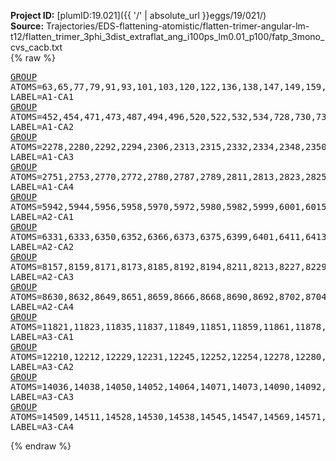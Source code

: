 **Project ID:** [plumID:19.021]({{ '/' | absolute_url }}eggs/19/021/)  
**Source:** Trajectories/EDS-flattening-atomistic/flatten-trimer-angular-lm-t12/flatten_trimer_3phi_3dist_extraflat_ang_i100ps_lm0.01_p100/fatp_3mono_cvs_cacb.txt  
{% raw %}<pre>
<a href="https://plumed.github.io/doc-master/user-doc/html/_g_r_o_u_p.html">GROUP</a> ATOMS=63,65,77,79,91,93,101,103,120,122,136,138,147,149,159,161,173,180,182,191,198,200,217,219,233,235,255,257,265,272,274,292,294,302,309,311,321,323,333,335,345,347,357,359,381,383,391,393,407,409,429,431,441,443,1181,1183,1193,1195,1205,1207,1222,1224,1237,1239,1259,1261,1278,1280,1302,1304,1319,1321,1336,1338,1350,1352,1370,1372,1391,1393,1405,1407,1420,1422,1439,1441,1463,1465,1479,1481,1491,1493,1503,1505,1518,1520,1533,1535,1552,1554,1564,1566,1578,1580,1597,1599,1616,1618,1630,1632,1645,1647,1657,1659,1669,1671,1688,1690,1704,1706,1716,1718,1738,1740,1748,1750,1762,1764,1786,1788,1801,1803,1823,1825,1840,1842,1854,1856,1871,1873,1890,1892,1907,1909,1927,1929,1942,1944,1956,1958,1976,1978,1990,1992,2008,2010,2020,2022,2030,2032,2047,2049,2068,2070,2084,2086,2094,2096,2113,2115,2130,2132,2140,2142,2156,2158,2175,2177,2186,2188,2205,2207,2226,2228,2236,2238,2247,2254,2256,5156,5158,5171,5173,5195,5197,5217,5219,5238,5240,5249,5251,5265,5267,5289,5291,5308,5315,5322,5324,5333,5335,5352,5354,5371,5373,5381,5383,5392,5394 LABEL=A1-CA1
<a href="https://plumed.github.io/doc-master/user-doc/html/_g_r_o_u_p.html">GROUP</a> ATOMS=452,454,471,473,487,494,496,520,522,532,534,728,730,739,741,760,762,776,783,785,795,797,810,812,820,822,837,839,848,850,870,872,894,901,903,920,922,939,941,953,955,972,974,994,996 LABEL=A1-CA2
<a href="https://plumed.github.io/doc-master/user-doc/html/_g_r_o_u_p.html">GROUP</a> ATOMS=2278,2280,2292,2294,2306,2313,2315,2332,2334,2348,2350,2367,2369,2379,2381,2390,2397,2399,2409,2416,2418,2432,2434,2446,2448,2463,2465,2477,2479,2495,2497,2507,2509,2526,2528,2547,2549,2562,2569,2571,2590,2592,2600,2602,2621,2623,2633,2635,2650,2652,2660,2662,2679,2681,2696,2698,2720,2722,2739,2741,4209,4216,4218,4235,4237,4252,4254,4267,4269,4281,4283,4295,4297,4316,4318,4330,4332,4341,4343,4360,4362,4377,4379,4399,4401,4410,4412,4422,4424,4441,4443,4453,4455,4472,4474,4496,4498,4518,4520,4530,4532,4549,4551,4570,4572,4580,4582,4594,4596,4608,4610,4624,4626,4641,4643,4652,4659,4666,4668,4680,4682,4694,4696,4711,4713,4734,4736,4746,4753,4755,4772,4774,4782,4784,4794,4796,4818,4820,4835,4837,4852,4854,4874,4876,4889,4891,4908,4910,4922,4924,4932,4934,4951,4953,4963,4965,4975,4977,4986,4988,5000,5002,5017,5019,5039,5041,5058,5060,5080,5082,5099,5101,5118,5120,5130,5132,5144,5146 LABEL=A1-CA3
<a href="https://plumed.github.io/doc-master/user-doc/html/_g_r_o_u_p.html">GROUP</a> ATOMS=2751,2753,2770,2772,2780,2787,2789,2811,2813,2823,2825,2842,2844,2856,2858,2868,2870,2889,2891,2908,2910,2925,2927,2947,2949,2966,2968,2985,2987,2999,3001,3014,3016,3038,3045,3047,3066,3068,3077,3079,3097,3099,3113,3115,3127,3129,3141,3143,3151,3153,3166,3168,3190,3192,3205,3207,3224,3226,3240,3242,3264,3266,3276,3278,3295,3297,3317,3319,3332,3334,3354,3356,3373,3375,3384,3386,3405,3407,3878,3880,3892,3894,3907,3909,3931,3933,3951,3953,3975,3977,3988,3990,4000,4002,4015,4017,4029,4031,4048,4050 LABEL=A1-CA4
<a href="https://plumed.github.io/doc-master/user-doc/html/_g_r_o_u_p.html">GROUP</a> ATOMS=5942,5944,5956,5958,5970,5972,5980,5982,5999,6001,6015,6017,6026,6028,6038,6040,6052,6059,6061,6070,6077,6079,6096,6098,6112,6114,6134,6136,6144,6151,6153,6171,6173,6181,6188,6190,6200,6202,6212,6214,6224,6226,6236,6238,6260,6262,6270,6272,6286,6288,6308,6310,6320,6322,7060,7062,7072,7074,7084,7086,7101,7103,7116,7118,7138,7140,7157,7159,7181,7183,7198,7200,7215,7217,7229,7231,7249,7251,7270,7272,7284,7286,7299,7301,7318,7320,7342,7344,7358,7360,7370,7372,7382,7384,7397,7399,7412,7414,7431,7433,7443,7445,7457,7459,7476,7478,7495,7497,7509,7511,7524,7526,7536,7538,7548,7550,7567,7569,7583,7585,7595,7597,7617,7619,7627,7629,7641,7643,7665,7667,7680,7682,7702,7704,7719,7721,7733,7735,7750,7752,7769,7771,7786,7788,7806,7808,7821,7823,7835,7837,7855,7857,7869,7871,7887,7889,7899,7901,7909,7911,7926,7928,7947,7949,7963,7965,7973,7975,7992,7994,8009,8011,8019,8021,8035,8037,8054,8056,8065,8067,8084,8086,8105,8107,8115,8117,8126,8133,8135,11035,11037,11050,11052,11074,11076,11096,11098,11117,11119,11128,11130,11144,11146,11168,11170,11187,11194,11201,11203,11212,11214,11231,11233,11250,11252,11260,11262,11271,11273 LABEL=A2-CA1
<a href="https://plumed.github.io/doc-master/user-doc/html/_g_r_o_u_p.html">GROUP</a> ATOMS=6331,6333,6350,6352,6366,6373,6375,6399,6401,6411,6413,6607,6609,6618,6620,6639,6641,6655,6662,6664,6674,6676,6689,6691,6699,6701,6716,6718,6727,6729,6749,6751,6773,6780,6782,6799,6801,6818,6820,6832,6834,6851,6853,6873,6875 LABEL=A2-CA2
<a href="https://plumed.github.io/doc-master/user-doc/html/_g_r_o_u_p.html">GROUP</a> ATOMS=8157,8159,8171,8173,8185,8192,8194,8211,8213,8227,8229,8246,8248,8258,8260,8269,8276,8278,8288,8295,8297,8311,8313,8325,8327,8342,8344,8356,8358,8374,8376,8386,8388,8405,8407,8426,8428,8441,8448,8450,8469,8471,8479,8481,8500,8502,8512,8514,8529,8531,8539,8541,8558,8560,8575,8577,8599,8601,8618,8620,10088,10095,10097,10114,10116,10131,10133,10146,10148,10160,10162,10174,10176,10195,10197,10209,10211,10220,10222,10239,10241,10256,10258,10278,10280,10289,10291,10301,10303,10320,10322,10332,10334,10351,10353,10375,10377,10397,10399,10409,10411,10428,10430,10449,10451,10459,10461,10473,10475,10487,10489,10503,10505,10520,10522,10531,10538,10545,10547,10559,10561,10573,10575,10590,10592,10613,10615,10625,10632,10634,10651,10653,10661,10663,10673,10675,10697,10699,10714,10716,10731,10733,10753,10755,10768,10770,10787,10789,10801,10803,10811,10813,10830,10832,10842,10844,10854,10856,10865,10867,10879,10881,10896,10898,10918,10920,10937,10939,10959,10961,10978,10980,10997,10999,11009,11011,11023,11025 LABEL=A2-CA3
<a href="https://plumed.github.io/doc-master/user-doc/html/_g_r_o_u_p.html">GROUP</a> ATOMS=8630,8632,8649,8651,8659,8666,8668,8690,8692,8702,8704,8721,8723,8735,8737,8747,8749,8768,8770,8787,8789,8804,8806,8826,8828,8845,8847,8864,8866,8878,8880,8893,8895,8917,8924,8926,8945,8947,8956,8958,8976,8978,8992,8994,9006,9008,9020,9022,9030,9032,9045,9047,9069,9071,9084,9086,9103,9105,9119,9121,9143,9145,9155,9157,9174,9176,9196,9198,9211,9213,9233,9235,9252,9254,9263,9265,9284,9286,9757,9759,9771,9773,9786,9788,9810,9812,9830,9832,9854,9856,9867,9869,9879,9881,9894,9896,9908,9910,9927,9929 LABEL=A2-CA4
<a href="https://plumed.github.io/doc-master/user-doc/html/_g_r_o_u_p.html">GROUP</a> ATOMS=11821,11823,11835,11837,11849,11851,11859,11861,11878,11880,11894,11896,11905,11907,11917,11919,11931,11938,11940,11949,11956,11958,11975,11977,11991,11993,12013,12015,12023,12030,12032,12050,12052,12060,12067,12069,12079,12081,12091,12093,12103,12105,12115,12117,12139,12141,12149,12151,12165,12167,12187,12189,12199,12201,12939,12941,12951,12953,12963,12965,12980,12982,12995,12997,13017,13019,13036,13038,13060,13062,13077,13079,13094,13096,13108,13110,13128,13130,13149,13151,13163,13165,13178,13180,13197,13199,13221,13223,13237,13239,13249,13251,13261,13263,13276,13278,13291,13293,13310,13312,13322,13324,13336,13338,13355,13357,13374,13376,13388,13390,13403,13405,13415,13417,13427,13429,13446,13448,13462,13464,13474,13476,13496,13498,13506,13508,13520,13522,13544,13546,13559,13561,13581,13583,13598,13600,13612,13614,13629,13631,13648,13650,13665,13667,13685,13687,13700,13702,13714,13716,13734,13736,13748,13750,13766,13768,13778,13780,13788,13790,13805,13807,13826,13828,13842,13844,13852,13854,13871,13873,13888,13890,13898,13900,13914,13916,13933,13935,13944,13946,13963,13965,13984,13986,13994,13996,14005,14012,14014,16914,16916,16929,16931,16953,16955,16975,16977,16996,16998,17007,17009,17023,17025,17047,17049,17066,17073,17080,17082,17091,17093,17110,17112,17129,17131,17139,17141,17150,17152 LABEL=A3-CA1
<a href="https://plumed.github.io/doc-master/user-doc/html/_g_r_o_u_p.html">GROUP</a> ATOMS=12210,12212,12229,12231,12245,12252,12254,12278,12280,12290,12292,12486,12488,12497,12499,12518,12520,12534,12541,12543,12553,12555,12568,12570,12578,12580,12595,12597,12606,12608,12628,12630,12652,12659,12661,12678,12680,12697,12699,12711,12713,12730,12732,12752,12754 LABEL=A3-CA2
<a href="https://plumed.github.io/doc-master/user-doc/html/_g_r_o_u_p.html">GROUP</a> ATOMS=14036,14038,14050,14052,14064,14071,14073,14090,14092,14106,14108,14125,14127,14137,14139,14148,14155,14157,14167,14174,14176,14190,14192,14204,14206,14221,14223,14235,14237,14253,14255,14265,14267,14284,14286,14305,14307,14320,14327,14329,14348,14350,14358,14360,14379,14381,14391,14393,14408,14410,14418,14420,14437,14439,14454,14456,14478,14480,14497,14499,15967,15974,15976,15993,15995,16010,16012,16025,16027,16039,16041,16053,16055,16074,16076,16088,16090,16099,16101,16118,16120,16135,16137,16157,16159,16168,16170,16180,16182,16199,16201,16211,16213,16230,16232,16254,16256,16276,16278,16288,16290,16307,16309,16328,16330,16338,16340,16352,16354,16366,16368,16382,16384,16399,16401,16410,16417,16424,16426,16438,16440,16452,16454,16469,16471,16492,16494,16504,16511,16513,16530,16532,16540,16542,16552,16554,16576,16578,16593,16595,16610,16612,16632,16634,16647,16649,16666,16668,16680,16682,16690,16692,16709,16711,16721,16723,16733,16735,16744,16746,16758,16760,16775,16777,16797,16799,16816,16818,16838,16840,16857,16859,16876,16878,16888,16890,16902,16904 LABEL=A3-CA3
<a href="https://plumed.github.io/doc-master/user-doc/html/_g_r_o_u_p.html">GROUP</a> ATOMS=14509,14511,14528,14530,14538,14545,14547,14569,14571,14581,14583,14600,14602,14614,14616,14626,14628,14647,14649,14666,14668,14683,14685,14705,14707,14724,14726,14743,14745,14757,14759,14772,14774,14796,14803,14805,14824,14826,14835,14837,14855,14857,14871,14873,14885,14887,14899,14901,14909,14911,14924,14926,14948,14950,14963,14965,14982,14984,14998,15000,15022,15024,15034,15036,15053,15055,15075,15077,15090,15092,15112,15114,15131,15133,15142,15144,15163,15165,15636,15638,15650,15652,15665,15667,15689,15691,15709,15711,15733,15735,15746,15748,15758,15760,15773,15775,15787,15789,15806,15808 LABEL=A3-CA4
</pre>{% endraw %}
